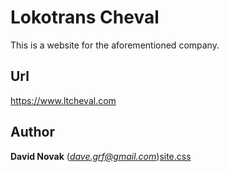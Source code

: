 # Lokotrans Cheval
This is a website for the aforementioned company.

## Url
https://www.ltcheval.com

## Author
**David Novak** (*dave.grf@gmail.com*)[site.css](..%2F..%2FDownloads%2Fsite.css)